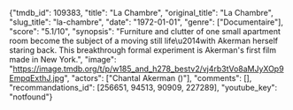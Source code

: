 {"tmdb_id": 109383, "title": "La Chambre", "original_title": "La Chambre", "slug_title": "la-chambre", "date": "1972-01-01", "genre": ["Documentaire"], "score": "5.1/10", "synopsis": "Furniture and clutter of one small apartment room become the subject of a moving still life\u2014with Akerman herself staring back. This breakthrough formal experiment is Akerman's first film made in New York.", "image": "https://image.tmdb.org/t/p/w185_and_h278_bestv2/vj4rb3tVo8aMJyXOp9EmpqExthJ.jpg", "actors": ["Chantal Akerman ()"], "comments": [], "recommandations_id": [256651, 94513, 90909, 227289], "youtube_key": "notfound"}
